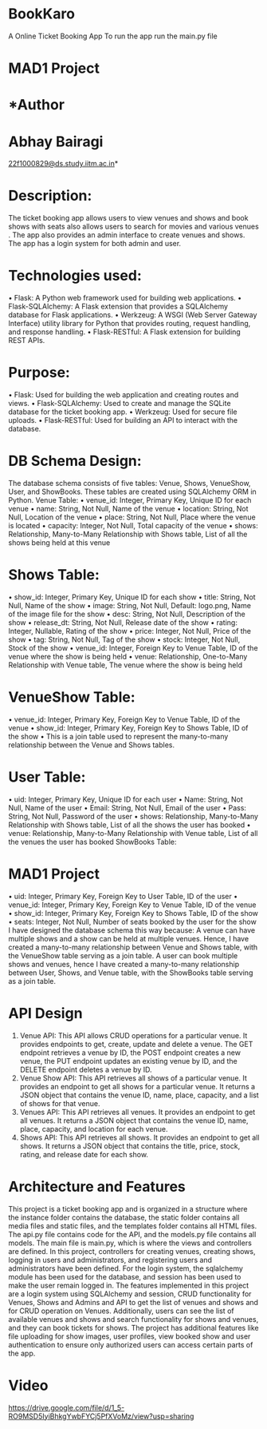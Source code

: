 # BookKaro
A Online Ticket Booking App
To run the app run the main.py file
# MAD1 Project 
# *Author
# Abhay Bairagi 
22f1000829@ds.study.iitm.ac.in*

# Description:
The ticket booking app allows users to view venues and shows and book shows with seats also allows users to search for 
movies and various venues . The app also provides an admin interface to create venues and shows. The app has a login 
system for both admin and user.
# Technologies used: 
• Flask: A Python web framework used for building web applications. 
• Flask-SQLAlchemy: A Flask extension that provides a SQLAlchemy database for Flask applications. 
• Werkzeug: A WSGI (Web Server Gateway Interface) utility library for Python that provides routing, request handling, and 
response handling.
• Flask-RESTful: A Flask extension for building REST APIs.
# Purpose:
• Flask: Used for building the web application and creating routes and views.
• Flask-SQLAlchemy: Used to create and manage the SQLite database for the ticket booking app.
• Werkzeug: Used for secure file uploads. 
• Flask-RESTful: Used for building an API to interact with the database.
# DB Schema Design:
The database schema consists of five tables: Venue, Shows, VenueShow, User, and ShowBooks. These tables are created 
using SQLAlchemy ORM in Python.
Venue Table:
• venue_id: Integer, Primary Key, Unique ID for each venue
• name: String, Not Null, Name of the venue
• location: String, Not Null, Location of the venue
• place: String, Not Null, Place where the venue is located
• capacity: Integer, Not Null, Total capacity of the venue
• shows: Relationship, Many-to-Many Relationship with Shows table, List of all the shows being held at this venue
# Shows Table:
• show_id: Integer, Primary Key, Unique ID for each show
• title: String, Not Null, Name of the show
• image: String, Not Null, Default: logo.png, Name of the image file for the show
• desc: String, Not Null, Description of the show
• release_dt: String, Not Null, Release date of the show
• rating: Integer, Nullable, Rating of the show
• price: Integer, Not Null, Price of the show
• tag: String, Not Null, Tag of the show
• stock: Integer, Not Null, Stock of the show
• venue_id: Integer, Foreign Key to Venue Table, ID of the venue where the show is being held
• venue: Relationship, One-to-Many Relationship with Venue table, The venue where the show is being held
# VenueShow Table:
• venue_id: Integer, Primary Key, Foreign Key to Venue Table, ID of the venue
• show_id: Integer, Primary Key, Foreign Key to Shows Table, ID of the show
• This is a join table used to represent the many-to-many relationship between the Venue and Shows tables.
# User Table:
• uid: Integer, Primary Key, Unique ID for each user
• Name: String, Not Null, Name of the user
• Email: String, Not Null, Email of the user
• Pass: String, Not Null, Password of the user
• shows: Relationship, Many-to-Many Relationship with Shows table, List of all the shows the user has booked
• venue: Relationship, Many-to-Many Relationship with Venue table, List of all the venues the user has booked
ShowBooks Table:
# MAD1 Project 
• uid: Integer, Primary Key, Foreign Key to User Table, ID of the user
• venue_id: Integer, Primary Key, Foreign Key to Venue Table, ID of the venue
• show_id: Integer, Primary Key, Foreign Key to Shows Table, ID of the show
• seats: Integer, Not Null, Number of seats booked by the user for the show
I have designed the database schema this way because:
A venue can have multiple shows and a show can be held at multiple venues. Hence, I have created a many-to-many 
relationship between Venue and Shows table, with the VenueShow table serving as a join table.
A user can book multiple shows and venues, hence I have created a many-to-many relationship between User, Shows, and 
Venue table, with the ShowBooks table serving as a join table.
# API Design
1. Venue API: This API allows CRUD operations for a particular venue. It provides endpoints to get, create, 
update and delete a venue. The GET endpoint retrieves a venue by ID, the POST endpoint creates a new 
venue, the PUT endpoint updates an existing venue by ID, and the DELETE endpoint deletes a venue by 
ID.
2. Venue Show API: This API retrieves all shows of a particular venue. It provides an endpoint to get all 
shows for a particular venue. It returns a JSON object that contains the venue ID, name, place, capacity, 
and a list of shows for that venue.
3. Venues API: This API retrieves all venues. It provides an endpoint to get all venues. It returns a JSON 
object that contains the venue ID, name, place, capacity, and location for each venue.
4. Shows API: This API retrieves all shows. It provides an endpoint to get all shows. It returns a JSON object 
that contains the title, price, stock, rating, and release date for each show.
# Architecture and Features
This project is a ticket booking app and is organized in a structure where the instance folder contains the 
database, the static folder contains all media files and static files, and the templates folder contains all HTML 
files. The api.py file contains code for the API, and the models.py file contains all models. The main file is 
main.py, which is where the views and controllers are defined. In this project, controllers for creating venues, 
creating shows, logging in users and administrators, and registering users and administrators have been 
defined. For the login system, the sqlalchemy module has been used for the database, and session has been 
used to make the user remain logged in.
The features implemented in this project are a login system using SQLAlchemy and session, CRUD functionality 
for Venues, Shows and Admins and API to get the list of venues and shows and for CRUD operation on Venues. 
Additionally, users can see the list of available venues and shows and search functionality for shows and venues, 
and they can book tickets for shows. The project has additional features like file uploading for show images, 
user profiles, view booked show and user authentication to ensure only authorized users can access certain 
parts of the app.
# Video
https://drive.google.com/file/d/1_5-RO9MSD5IyiBhkgYwbFYCj5PfXVoMz/view?usp=sharing
